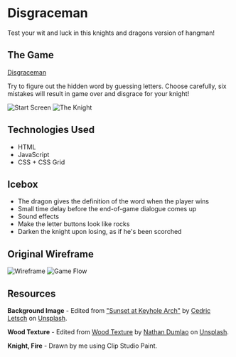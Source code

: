 # Disgraceman

Test your wit and luck in this knights and dragons version of hangman!

## The Game
[Disgraceman](https://StarKat7.github.io/Disgraceman/)

Try to figure out the hidden word by guessing letters. Choose carefully, six mistakes will result in game over and disgrace for your knight!

![Start Screen](https://i.imgur.com/1m2LYnF.png)
![The Knight](https://i.imgur.com/DphN9FT.png)

## Technologies Used
* HTML
* JavaScript
* CSS + CSS Grid

## Icebox

* The dragon gives the definition of the word when the player wins
* Small time delay before the end-of-game dialogue comes up
* Sound effects
* Make the letter buttons look like rocks
* Darken the knight upon losing, as if he's been scorched

## Original Wireframe

![Wireframe](https://i.imgur.com/8s7jzpf.png)
![Game Flow](https://i.imgur.com/2JuHBdR.png)

## Resources
**Background Image** - Edited from ["Sunset at Keyhole Arch"](https://unsplash.com/photos/gBEAWbo1RU8) by [Cedric Letsch](https://unsplash.com/@cedricletsch) on [Unsplash](https://unsplash.com/).

**Wood Texture** - Edited from [Wood Texture](https://unsplash.com/photos/J2gEgTPM_OA) by [Nathan Dumlao](https://unsplash.com/@nate_dumlao) on [Unsplash](https://unsplash.com/).

**Knight, Fire** - Drawn by me using Clip Studio Paint.